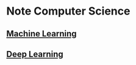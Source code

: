 # Note Computer Science

## [Machine Learning](https://github.com/DOforTU/note-cs/tree/main/Machine%20Learning)

## [Deep Learning](https://github.com/DOforTU/note-cs/tree/main/Machine%20Learning/Deep%20Learning)